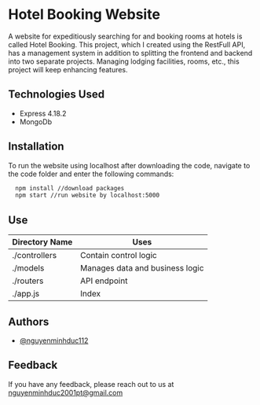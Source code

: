 # Hotel Booking Website
A website for expeditiously searching for and booking rooms at hotels is called Hotel Booking. This project, which I created using the RestFull API, has a management system in addition to splitting the frontend and backend into two separate projects. Managing lodging facilities, rooms, etc., this project will keep enhancing features.

## Technologies Used
- Express 4.18.2
- MongoDb 

## Installation

To run the website using localhost after downloading the code, navigate to the code folder and enter the following commands:

```bash
  npm install //download packages
  npm start //run website by localhost:5000
```
## Use

| Directory Name | Uses |
|--------------|-------|
| ./controllers | Contain control logic |
| ./models | Manages data and business logic |
| ./routers | API endpoint |
| ./app.js | Index |

## Authors

- [@nguyenminhduc112](https://github.com/nguyenminhduc112)

## Feedback

If you have any feedback, please reach out to us at nguyenminhduc2001pt@gmail.com

